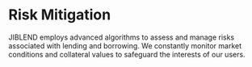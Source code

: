 # Risk Mitigation

JIBLEND employs advanced algorithms to assess and manage risks associated with lending and borrowing. We constantly monitor market conditions and collateral values to safeguard the interests of our users.
